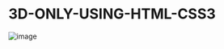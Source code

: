 # 3D-ONLY-USING-HTML-CSS3

![image](https://user-images.githubusercontent.com/56201281/205160874-40d51b8a-d541-4dcb-b73a-9cf4c8c8edc6.png)
